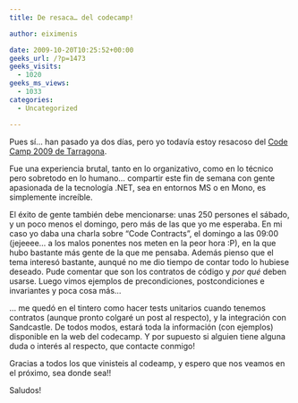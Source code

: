 ```yaml
---
title: De resaca… del codecamp!

author: eiximenis

date: 2009-10-20T10:25:52+00:00
geeks_url: /?p=1473
geeks_visits:
  - 1020
geeks_ms_views:
  - 1033
categories:
  - Uncategorized

---
```

Pues sí… han pasado ya dos días, pero yo todavía estoy resacoso del [Code Camp 2009 de Tarragona][1].

Fue una experiencia brutal, tanto en lo organizativo, como en lo técnico pero sobretodo en lo humano… compartir este fin de semana con gente apasionada de la tecnología .NET, sea en entornos MS o en Mono, es simplemente increíble.

<!--more-->

El éxito de gente también debe mencionarse: unas 250 persones el sábado, y un poco menos el domingo, pero más de las que yo me esperaba. En mi caso yo daba una charla sobre “Code Contracts”, el domingo a las 09:00 (jejeeee… a los malos ponentes nos meten en la peor hora :P), en la que hubo bastante más gente de la que me pensaba. Además pienso que el tema interesó bastante, aunqué no me dio tiempo de contar todo lo hubiese deseado. Pude comentar que son los contratos de código y _por qué_ deben&#160; usarse. Luego vimos ejemplos de precondiciones, postcondiciones e invariantes y poca cosa más…

… me quedó en el tintero como hacer tests unitarios cuando tenemos contratos (aunque pronto colgaré un post al respecto), y la integración con Sandcastle. De todos modos, estará toda la información (con ejemplos) disponible en la web del codecamp. Y por supuesto si alguien tiene alguna duda o interés al respecto, que contacte conmigo!

Gracias a todos los que vinisteis al codeamp, y espero que nos veamos en el próximo, sea donde sea!!

Saludos!

 [1]: http://www.codecamp.es